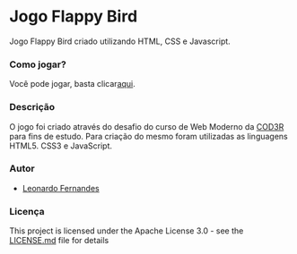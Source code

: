 # Jogo Flappy Bird
Jogo Flappy Bird criado utilizando HTML, CSS e Javascript.

### Como jogar?

Você pode jogar, basta clicar[aqui](https://8bitsL.github.io/Flappy-Bird/flappy.html).

### Descrição

O jogo foi criado através do desafio do curso de Web Moderno da [COD3R](https://github.com/cod3rcursos/) 
para fins de estudo. 
Para criação do mesmo foram utilizadas as linguagens HTML5. CSS3 e JavaScript.

### Autor

* [Leonardo Fernandes](https://github.com/8bitsL)

### Licença

This project is licensed under the Apache License 3.0 - see the [LICENSE.md](LICENSE.md) file for details